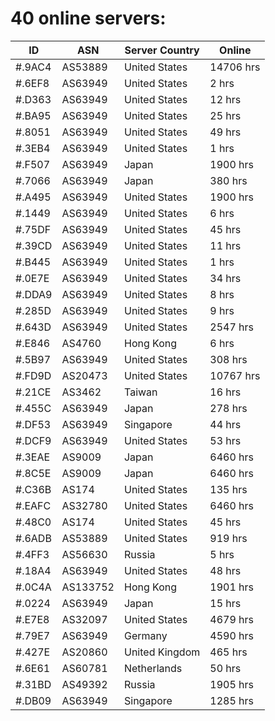 # 40 online servers:

| ID | ASN | Server Country | Online |
| ------ | ------ | ------ | ------ |
| #.9AC4 | AS53889 | United States | 14706 hrs |
| #.6EF8 | AS63949 | United States | 2 hrs |
| #.D363 | AS63949 | United States | 12 hrs |
| #.BA95 | AS63949 | United States | 25 hrs |
| #.8051 | AS63949 | United States | 49 hrs |
| #.3EB4 | AS63949 | United States | 1 hrs |
| #.F507 | AS63949 | Japan | 1900 hrs |
| #.7066 | AS63949 | Japan | 380 hrs |
| #.A495 | AS63949 | United States | 1900 hrs |
| #.1449 | AS63949 | United States | 6 hrs |
| #.75DF | AS63949 | United States | 45 hrs |
| #.39CD | AS63949 | United States | 11 hrs |
| #.B445 | AS63949 | United States | 1 hrs |
| #.0E7E | AS63949 | United States | 34 hrs |
| #.DDA9 | AS63949 | United States | 8 hrs |
| #.285D | AS63949 | United States | 9 hrs |
| #.643D | AS63949 | United States | 2547 hrs |
| #.E846 | AS4760 | Hong Kong | 6 hrs |
| #.5B97 | AS63949 | United States | 308 hrs |
| #.FD9D | AS20473 | United States | 10767 hrs |
| #.21CE | AS3462 | Taiwan | 16 hrs |
| #.455C | AS63949 | Japan | 278 hrs |
| #.DF53 | AS63949 | Singapore | 44 hrs |
| #.DCF9 | AS63949 | United States | 53 hrs |
| #.3EAE | AS9009 | Japan | 6460 hrs |
| #.8C5E | AS9009 | Japan | 6460 hrs |
| #.C36B | AS174 | United States | 135 hrs |
| #.EAFC | AS32780 | United States | 6460 hrs |
| #.48C0 | AS174 | United States | 45 hrs |
| #.6ADB | AS53889 | United States | 919 hrs |
| #.4FF3 | AS56630 | Russia | 5 hrs |
| #.18A4 | AS63949 | United States | 48 hrs |
| #.0C4A | AS133752 | Hong Kong | 1901 hrs |
| #.0224 | AS63949 | Japan | 15 hrs |
| #.E7E8 | AS32097 | United States | 4679 hrs |
| #.79E7 | AS63949 | Germany | 4590 hrs |
| #.427E | AS20860 | United Kingdom | 465 hrs |
| #.6E61 | AS60781 | Netherlands | 50 hrs |
| #.31BD | AS49392 | Russia | 1905 hrs |
| #.DB09 | AS63949 | Singapore | 1285 hrs |

